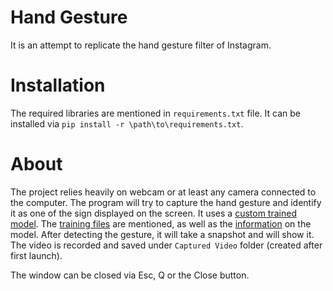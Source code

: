 # Hand Gesture
  It is an attempt to replicate the hand gesture filter of Instagram.

# Installation
  The required libraries are mentioned in `requirements.txt` file. It can be installed via `pip install -r \path\to\requirements.txt`.

# About
  The project relies heavily on webcam or at least any camera connected to the computer. The program will try to capture the hand gesture
  and identify it as one of the sign displayed on the screen. It uses a [custom trained model](Hand_Gesture/Model/Model_Data). The [training
  files](/Hand_Gesture/Model) are mentioned, as well as the [information](Hand_Gesture/Model/README.md) on the model. After detecting
  the gesture, it will take a snapshot and will show it. The video is recorded and saved under `Captured Video` folder (created after first launch).
  
  The window can be closed via Esc, Q or the Close button.
